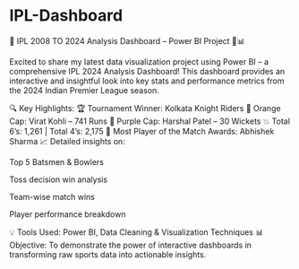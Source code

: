 # IPL-Dashboard
🚀 IPL 2008 TO 2024 Analysis Dashboard – Power BI Project 🏏📊

Excited to share my latest data visualization project using Power BI – a comprehensive IPL 2024 Analysis Dashboard! This dashboard provides an interactive and insightful look into key stats and performance metrics from the 2024 Indian Premier League season.

🔍 Key Highlights: 🏆 Tournament Winner: Kolkata Knight Riders
🏏 Orange Cap: Virat Kohli – 741 Runs
🎯 Purple Cap: Harshal Patel – 30 Wickets
💥 Total 6’s: 1,261 | Total 4’s: 2,175
🥇 Most Player of the Match Awards: Abhishek Sharma
📈 Detailed insights on:

Top 5 Batsmen & Bowlers

Toss decision win analysis

Team-wise match wins

Player performance breakdown


💡 Tools Used: Power BI, Data Cleaning & Visualization Techniques
📊 Objective: To demonstrate the power of interactive dashboards in transforming raw sports data into actionable insights.
